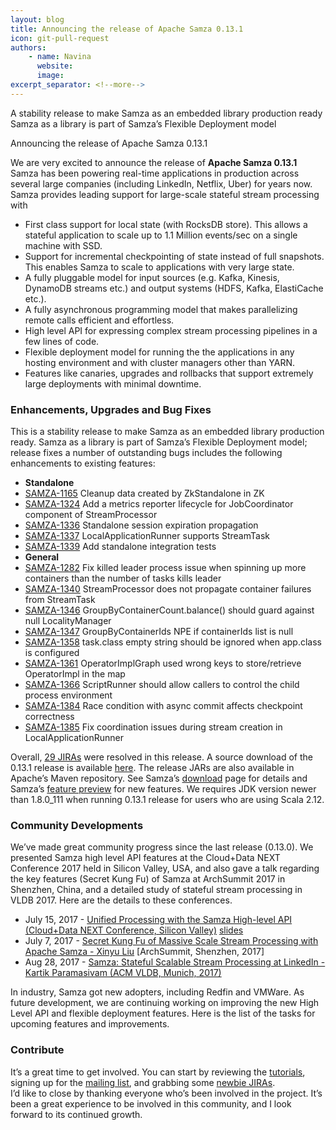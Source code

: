 ```yaml
---
layout: blog
title: Announcing the release of Apache Samza 0.13.1
icon: git-pull-request
authors:
    - name: Navina
      website: 
      image: 
excerpt_separator: <!--more-->
---
```

<!--
   Licensed to the Apache Software Foundation (ASF) under one or more
   contributor license agreements.  See the NOTICE file distributed with
   this work for additional information regarding copyright ownership.
   The ASF licenses this file to You under the Apache License, Version 2.0
   (the "License"); you may not use this file except in compliance with
   the License.  You may obtain a copy of the License at

       http://www.apache.org/licenses/LICENSE-2.0

   Unless required by applicable law or agreed to in writing, software
   distributed under the License is distributed on an "AS IS" BASIS,
   WITHOUT WARRANTIES OR CONDITIONS OF ANY KIND, either express or implied.
   See the License for the specific language governing permissions and
   limitations under the License.
-->


A stability release to make Samza as an embedded library production ready   
Samza as a library is part of Samza’s Flexible Deployment model

<!--more-->


Announcing the release of Apache Samza 0.13.1

We are very excited to announce the release of **Apache Samza 0.13.1**  
Samza has been powering real-time applications in production across several large companies (including LinkedIn, Netflix, Uber) for years now. Samza provides leading support for large-scale stateful stream processing with

-   First class support for local state (with RocksDB store). This allows a stateful application to scale up to 1.1 Million events/sec on a single machine with SSD.
-   Support for incremental checkpointing of state instead of full snapshots. This enables Samza to scale to applications with very large state.
-   A fully pluggable model for input sources (e.g. Kafka, Kinesis, DynamoDB streams etc.) and output systems (HDFS, Kafka, ElastiCache etc.).
-   A fully asynchronous programming model that makes parallelizing remote calls efficient and effortless.
-   High level API for expressing complex stream processing pipelines in a few lines of code.
-   Flexible deployment model for running the the applications in any hosting environment and with cluster managers other than YARN.
-   Features like canaries, upgrades and rollbacks that support extremely large deployments with minimal downtime.


### Enhancements, Upgrades and Bug Fixes 

This is a stability release to make Samza as an embedded library production ready. Samza as a library is part of Samza’s Flexible Deployment model; release fixes a number of outstanding bugs includes the following enhancements to existing features:

-   **Standalone**
-   [SAMZA-1165](https://issues.apache.org/jira/browse/SAMZA-1165) Cleanup data created by ZkStandalone in ZK
-   [SAMZA-1324](https://issues.apache.org/jira/browse/SAMZA-1324) Add a metrics reporter lifecycle for JobCoordinator component of StreamProcessor
-   [SAMZA-1336](https://issues.apache.org/jira/browse/SAMZA-1336) Standalone session expiration propagation
-   [SAMZA-1337](https://issues.apache.org/jira/browse/SAMZA-1337) LocalApplicationRunner supports StreamTask
-   [SAMZA-1339](https://issues.apache.org/jira/browse/SAMZA-1339) Add standalone integration tests
-   **General**
-   [SAMZA-1282](https://issues.apache.org/jira/browse/SAMZA-1282) Fix killed leader process issue when spinning up more containers than the number of tasks kills leader
-   [SAMZA-1340](https://issues.apache.org/jira/browse/SAMZA-1340) StreamProcessor does not propagate container failures from StreamTask
-   [SAMZA-1346](https://issues.apache.org/jira/browse/SAMZA-1346) GroupByContainerCount.balance() should guard against null LocalityManager
-   [SAMZA-1347](https://issues.apache.org/jira/browse/SAMZA-1347) GroupByContainerIds NPE if containerIds list is null
-   [SAMZA-1358](https://issues.apache.org/jira/browse/SAMZA-1358) task.class empty string should be ignored when app.class is configured
-   [SAMZA-1361](https://issues.apache.org/jira/browse/SAMZA-1361) OperatorImplGraph used wrong keys to store/retrieve OperatorImpl in the map
-   [SAMZA-1366](https://issues.apache.org/jira/browse/SAMZA-1366) ScriptRunner should allow callers to control the child process environment
-   [SAMZA-1384](https://issues.apache.org/jira/browse/SAMZA-1384) Race condition with async commit affects checkpoint correctness
-   [SAMZA-1385](https://issues.apache.org/jira/browse/SAMZA-1385) Fix coordination issues during stream creation in LocalApplicationRunner

Overall, [29 JIRAs](https://issues.apache.org/jira/issues/?jql=project%20%3D%2012314526%20AND%20fixVersion%20%3D%2012340845%20ORDER%20BY%20priority%20DESC%2C%20key%20ASC) were resolved in this release. 
A source download of the 0.13.1 release is available [here](http://www.apache.org/dyn/closer.cgi/samza/0.13.1). The release JARs are also available in Apache’s Maven repository. See Samza’s [download](http://samza.apache.org/startup/download/) page for details and Samza’s [feature preview](https://samza.apache.org/startup/preview/) for new features. We requires JDK version newer than 1.8.0_111 when running 0.13.1 release for users who are using Scala 2.12.

### Community Developments

We’ve made great community progress since the last release (0.13.0). We presented Samza high level API features at the Cloud+Data NEXT Conference 2017 held in Silicon Valley, USA, and also gave a talk regarding the key features (Secret Kung Fu) of Samza at ArchSummit 2017 in Shenzhen, China, and a detailed study of stateful stream processing in VLDB 2017. Here are the details to these conferences.

-   July 15, 2017 - [Unified Processing with the Samza High-level API (Cloud+Data NEXT Conference, Silicon Valley)](http://www.cdnextcon.com/recap.html) [slides](https://www.slideshare.net/YiPan7/nextcon-samza-preso-july-final)
-   July 7, 2017 - [Secret Kung Fu of Massive Scale Stream Processing with Apache Samza - Xinyu Liu](http://sz2017.archsummit.com/presentation/900) [ArchSummit, Shenzhen, 2017]
-   Aug 28, 2017 - [Samza: Stateful Scalable Stream Processing at LinkedIn - Kartik Paramasivam (ACM VLDB, Munich, 2017)](http://www.vldb.org/pvldb/vol10/p1634-noghabi.pdf)

In industry, Samza got new adopters, including Redfin and VMWare. 
As future development, we are continuing working on improving the new High Level API and flexible deployment features. Here is the list of the tasks for upcoming features and improvements.
### Contribute

It’s a great time to get involved. You can start by reviewing the [tutorials](http://samza.apache.org/startup/preview/#try-it-out), signing up for the [mailing list](http://samza.apache.org/community/mailing-lists.html), and grabbing some [newbie JIRAs](https://issues.apache.org/jira/issues/?jql=project%20%3D%20SAMZA%20AND%20labels%20%3D%20newbie%20AND%20status%20%3D%20Open).  
I’d like to close by thanking everyone who’s been involved in the project. It’s been a great experience to be involved in this community, and I look forward to its continued growth.
